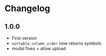 # Changelog

## 1.0.0

- First version
- `sortable_column_order` now returns symbols
- modal fixes + allow upload
